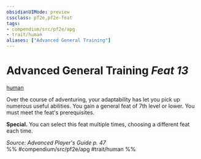 ```yaml
---
obsidianUIMode: preview
cssclass: pf2e,pf2e-feat
tags:
- compendium/src/pf2e/apg
- trait/human
aliases: ["Advanced General Training"]
---
```

# Advanced General Training  *Feat 13*  
[human](/rules/traits/human.md)  


Over the course of adventuring, your adaptability has let you pick up numerous useful abilities. You gain a general feat of 7th level or lower. You must meet the feat's prerequisites.

**Special.** You can select this feat multiple times, choosing a different feat each time.

*Source: Advanced Player's Guide p. 47*  
%% #compendium/src/pf2e/apg #trait/human %%
